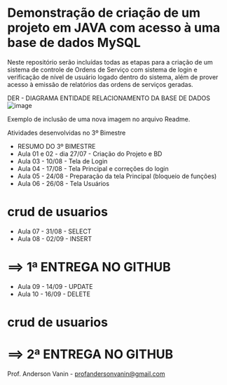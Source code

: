 # Demonstração de criação de um projeto em JAVA com acesso à uma base de dados MySQL
Neste repositório serão incluídas todas as etapas para a criação de um sistema de controle de Ordens de Serviço com sistema de login e verificação de nível de usuário logado dentro do sistema, além de prover acesso à emissão de relatórios das ordens de serviços geradas.

DER - DIAGRAMA ENTIDADE RELACIONAMENTO DA BASE DE DADOS
![image](https://user-images.githubusercontent.com/53703505/126907238-5e303c94-c537-4061-ad46-25a3a6d28c94.png)

Exemplo de inclusão de uma nova imagem no arquivo Readme.

Atividades desenvolvidas no 3º Bimestre
- RESUMO DO 3º BIMESTRE
- Aula 01 e 02 - dia 27/07 - Criação do Projeto e BD
- Aula 03 - 10/08 - Tela de Login
- Aula 04 - 17/08 - Tela Principal e correções do login
- Aula 05 - 24/08 - Preparação da tela Principal (bloqueio de funções)
- Aula 06 - 26/08 - Tela Usuários
# ****crud de usuarios****
- Aula 07 - 31/08 - SELECT
- Aula 08 - 02/09 - INSERT 
# ==> 1ª ENTREGA NO GITHUB
- Aula 09 - 14/09 - UPDATE
- Aula 10 - 16/09 - DELETE
# ****crud de usuarios**** 
# ==> 2ª ENTREGA NO GITHUB




Prof. Anderson Vanin - profandersonvanin@gmail.com
